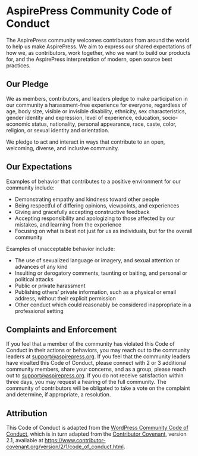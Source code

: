 # AspirePress Community Code of Conduct

The AspirePress community welcomes contributors from around the world to help us make AspirePress. We aim to express our shared expectations of how we, as contributors, work together, who we want to build our products for, and the AspirePress interpretation of modern, open source best practices.

## Our Pledge

We as members, contributors, and leaders pledge to make participation in our community a harassment-free experience for everyone, regardless of age, body size, visible or invisible disability, ethnicity, sex characteristics, gender identity and expression, level of experience, education, socio-economic status, nationality, personal appearance, race, caste, color, religion, or sexual identity and orientation.

We pledge to act and interact in ways that contribute to an open, welcoming, diverse, and inclusive community.

## Our Expectations

Examples of behavior that contributes to a positive environment for our community include:

* Demonstrating empathy and kindness toward other people
* Being respectful of differing opinions, viewpoints, and experiences
* Giving and gracefully accepting constructive feedback
* Accepting responsibility and apologizing to those affected by our mistakes, and learning from the experience
* Focusing on what is best not just for us as individuals, but for the overall community

Examples of unacceptable behavior include:

* The use of sexualized language or imagery, and sexual attention or advances of any kind
* Insulting or derogatory comments, taunting or baiting, and personal or political attacks
* Public or private harassment
* Publishing others’ private information, such as a physical or email address, without their explicit permission
* Other conduct which could reasonably be considered inappropriate in a professional setting

## Complaints and Enforcement

If you feel that a member of the community has violated this Code of Conduct in their actions or behaviors, you may reach out to the community leaders at support@aspirepress.org. If you feel that the community leaders have vioalted this Code of Conduct, please connect with 2 or 3 additional community members, share your concerns, and as a group, please reach out to support@aspirepress.org. If you do not receive satisfaction within three days, you may request a hearing of the full community. The community of contributors will be obligated to take a vote on the complaint and determine, if appropriate, a resolution.

## Attribution

This Code of Conduct is adapted from the [WordPress Community Code of Conduct](https://github.com/WordPress/.github/blob/trunk/CODE_OF_CONDUCT.md), which is in turn adapted from the [Contributor Covenant](https://www.contributor-covenant.org/), version 2.1, available at https://www.contributor-covenant.org/version/2/1/code_of_conduct.html.

